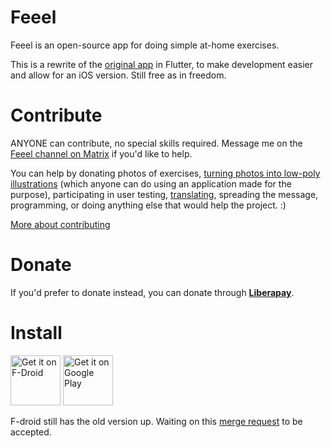 Feeel
=====

Feeel is an open-source app for doing simple at-home exercises.

This is a rewrite of the [original app](https://gitlab.com/enjoyingfoss/feeel-legacy) in Flutter, to make development easier and allow for an iOS version. Still free as in freedom.

Contribute
====
ANYONE can contribute, no special skills required. Message me on the [Feeel channel on Matrix](https://matrix.to/#/!jFShhgWHRXehKXrToU:matrix.org?via=matrix.org) if you'd like to help.

You can help by donating photos of exercises, [turning photos into low-poly illustrations](https://gitlab.com/enjoyingfoss/feeel/-/wikis/Processing-photos) (which anyone can do using an application made for the purpose), participating in user testing, [translating](https://www.transifex.com/enjoying-foss/feeel/), spreading the message, programming, or doing anything else that would help the project. :)

[More about contributing](https://gitlab.com/enjoyingfoss/feeel/-/wikis/home)

Donate
====
If you'd prefer to donate instead, you can donate through **[Liberapay](https://liberapay.com/Feeel/)**.

Install
====
[<img src="https://f-droid.org/badge/get-it-on.png"
      alt="Get it on F-Droid"
      height="80">](https://f-droid.org/packages/com.enjoyingfoss.feeel/)
[<img src="https://play.google.com/intl/en_us/badges/images/generic/en-play-badge.png"
      alt="Get it on Google Play"
      height="80">](https://play.google.com/store/apps/details?id=com.enjoyingfoss.feeel)

F-droid still has the old version up. Waiting on this [merge request](https://gitlab.com/fdroid/fdroiddata/-/merge_requests/6540) to be accepted.
